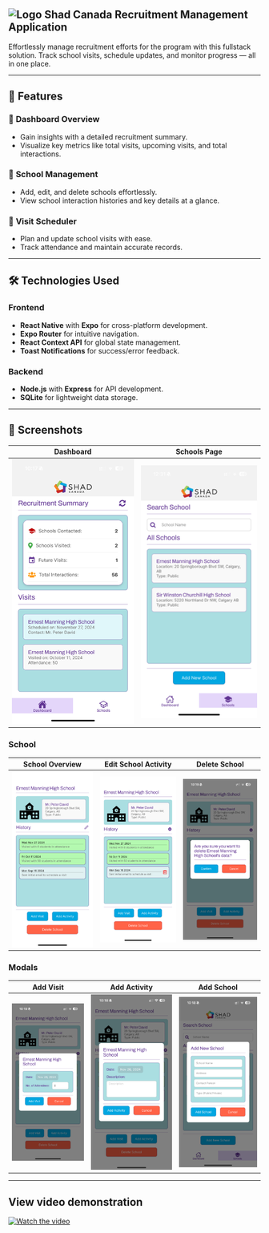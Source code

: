 ## <img src="https://www.shad.ca/wp-content/uploads/2023/08/Logo-footer.png" alt="Logo" width="40" height="40"> **Shad Canada Recruitment Management Application**  

Effortlessly manage recruitment efforts for the program with this fullstack solution. Track school visits, schedule updates, and monitor progress — all in one place.  

---

## 🚀 **Features**  

### 🎯 **Dashboard Overview**  
- Gain insights with a detailed recruitment summary.  
- Visualize key metrics like total visits, upcoming visits, and total interactions.  

### 🏫 **School Management**  
- Add, edit, and delete schools effortlessly.  
- View school interaction histories and key details at a glance.  

### 📅 **Visit Scheduler**  
- Plan and update school visits with ease.  
- Track attendance and maintain accurate records.    

---

## 🛠️ **Technologies Used**  

### **Frontend**  
- **React Native** with **Expo** for cross-platform development.  
- **Expo Router** for intuitive navigation.  
- **React Context API** for global state management.  
- **Toast Notifications** for success/error feedback.  

### **Backend**  
- **Node.js** with **Express** for API development.  
- **SQLite** for lightweight data storage.  

---

## 🌟 **Screenshots**  

| **Dashboard** | **Schools Page** |  
|:-------------:|:-------------------:|
| *![Home-Page](screenshots/HomePage.PNG)* | *![Schools-Page](screenshots/SchoolsPage.png)* |  |  

### School
| **School Overview** | **Edit School Activity** | **Delete School** |  
|:-------------:|:-------------------:|:-------------------:|  
| *![Details-Page](screenshots/SchoolDetail.PNG)* | *![Details-Edit-Page](screenshots/SchoolDetailEdit.PNG)*| *![Details-Page](screenshots/DeleteSchoolModal.PNG)* |  


###  Modals
| **Add Visit** | **Add Activity** | **Add School** |  
|:-------------:|:-------------------:|:-------------------:|  
| *![Visit-Modal](screenshots/AddVisitModal.PNG)* | *![Activity-Modal](screenshots/AddActivityModal.PNG)* | *![Add-School-School](screenshots/AddSchoolModal.PNG)* |  


---

## View video demonstration

[![Watch the video](https://img.youtube.com/vi/l2cMZ-oSdgM/0.jpg)](https://youtube.com/shorts/l2cMZ-oSdgM)
